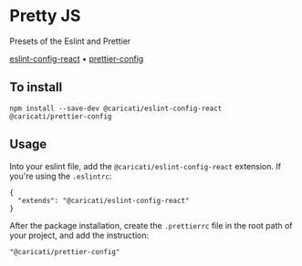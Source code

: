 # Pretty JS

Presets of the Eslint and Prettier

[eslint-config-react](packages/eslint-config-react/README.md)
•
[prettier-config](packages/prettier-config/README.md)

## To install
```
npm install --save-dev @caricati/eslint-config-react @caricati/prettier-config
```

## Usage

Into your eslint file, add the `@caricati/eslint-config-react` extension. If you're using the `.eslintrc`:
```
{
  "extends": "@caricati/eslint-config-react"
}
```

After the package installation, create the `.prettierrc` file in the root path of your project, and add the instruction:
```
"@caricati/prettier-config"
```
